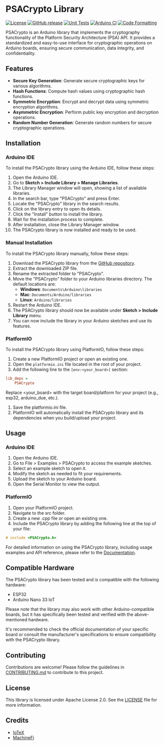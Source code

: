 # PSACrypto Library

[![License](https://img.shields.io/badge/license-Apache%202.0-blue.svg)](LICENSE)
[![GitHub release](https://img.shields.io/github/release/machinefi/psa-crypto.svg)](https://github.com/machinefi/psa-crypto/releases)
[![Unit Tests](https://github.com/machinefi/psa-crypto/workflows/ci/badge.svg)](https://github.com/machinefi/psa-crypto/actions/workflows/ci.yml)
[![Arduino CI](https://github.com/machinefi/psa-crypto/workflows/Arduino%20CI/badge.svg)](https://github.com/machinefi/psa-crypto/actions/workflows/arduino-ci.yml)
[![Code Formatting](https://github.com/machinefi/psa-crypto/workflows/Code%20formatting/badge.svg)](https://github.com/machinefi/psa-crypto/actions/workflows/code-formatting.yml)


PSACrypto is an Arduino library that implements the cryptography functionality of the Platform Security Architecture (PSA) API. It provides a standardized and easy-to-use interface for cryptographic operations on Arduino boards, ensuring secure communication, data integrity, and confidentiality.

## Features

- **Secure Key Generation**: Generate secure cryptographic keys for various algorithms.
- **Hash Functions**: Compute hash values using cryptographic hash functions.
- **Symmetric Encryption**: Encrypt and decrypt data using symmetric encryption algorithms.
- **Asymmetric Encryption**: Perform public key encryption and decryption operations.
- **Random Number Generation**: Generate random numbers for secure cryptographic operations.

## Installation

### Arduino IDE

To install the PSACrypto library using the Arduino IDE, follow these steps:

1. Open the Arduino IDE.
2. Go to **Sketch > Include Library > Manage Libraries**.
3. The Library Manager window will open, showing a list of available libraries.
4. In the search bar, type "PSACrypto" and press Enter.
5. Locate the "PSACrypto" library in the search results.
6. Click on the library entry to open its details.
7. Click the "Install" button to install the library.
8. Wait for the installation process to complete.
9. After installation, close the Library Manager window.
10. The PSACrypto library is now installed and ready to be used.

### Manual Installation

To install the PSACrypto library manually, follow these steps:

1. Download the PSACrypto library from the [GitHub repository](https://github.com/machinefi/psa-crypto).
2. Extract the downloaded ZIP file.
3. Rename the extracted folder to "PSACrypto".
4. Move the "PSACrypto" folder to your Arduino libraries directory. The default locations are:
   - **Windows**: `Documents\Arduino\libraries`
   - **Mac**: `Documents/Arduino/libraries`
   - **Linux**: `Arduino/libraries`
5. Restart the Arduino IDE.
6. The PSACrypto library should now be available under **Sketch > Include Library** menu.
7. You can now include the library in your Arduino sketches and use its features.

### PlatformIO

To install the PSACrypto library using PlatformIO, follow these steps:

1. Create a new PlatformIO project or open an existing one.
2. Open the `platformio.ini` file located in the root of your project.
3. Add the following line to the `[env:<your_board>]` section:

```ini
lib_deps =
    PSACrypto
```

Replace <your_board> with the target board/platform for your project (e.g., esp32, arduino_due, etc.).

1. Save the platformio.ini file.
2. PlatformIO will automatically install the PSACrypto library and its dependencies when you build/upload your project.

## Usage

### Arduino IDE

1. Open the Arduino IDE.
2. Go to File > Examples > PSACrypto to access the example sketches.
3. Select an example sketch to open it.
4. Modify the sketch as needed to fit your requirements.
5. Upload the sketch to your Arduino board.
6. Open the Serial Monitor to view the output.

### PlatformIO

1. Open your PlatformIO project.
2. Navigate to the src folder.
3. Create a new .cpp file or open an existing one.
4. Include the PSACrypto library by adding the following line at the top of your file:

```c++
# include <PSACrypto.h>
```

For detailed information on using the PSACrypto library, including usage examples and API reference, please refer to the [Documentation](docs/).

## Compatible Hardware

The PSACrypto library has been tested and is compatible with the following hardware:

- ESP32
- Arduino Nano 33 IoT

Please note that the library may also work with other Arduino-compatible boards, but it has specifically been tested and verified with the above-mentioned hardware.

It's recommended to check the official documentation of your specific board or consult the manufacturer's specifications to ensure compatibility with the PSACrypto library.

## Contributing

Contributions are welcome! Please follow the guidelines in [CONTRIBUTING.md](CONTRIBUTING.md) to contribute to this project.

## License

This library is licensed under Apache License 2.0. See the [LICENSE](LICENSE) file for more information.

## Credits

- [IoTeX](https://iotex.io/)
- [MachineFi](https://github.com/machinefi/)
